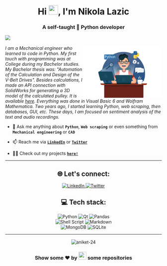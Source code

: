 <h1 align="center">Hi <img src="https://imgur.com/CTPzCrS.gif" height=30px width=30px>, I'm Nikola Lazic</h1> 

<h3 align="center">A self-taught 🐍 Python developer</h3>

<p align="left"> <img src="https://visitcount.itsvg.in/api?id=nikola-lazic&icon=0&color=0"></p>

<img src="img/python-image.png" height=50% width=50% align="right">

<p><i>I am a Mechanical engineer who learned to code in Python. My first touch with programming was at College during my Bachelor studies. My Bachelor thesis was: "Automation of the Calculation and Design of the V-Belt Drives". Besides calculations, I made an API connection with SolidWorks for generating a 3D model of the calculated pulley. It is available <a href="https://github.com/nikola-lazic/Visual-Basic-6-V-Belt-Drive-Calculator-and-3D-model-Generator">here</a>. Everything was done in Visual Basic 6 and Wolfram Mathematica. Two years ago, I started learning Python, web scraping, then databases, GUI, etc. These days, I am focused on sentiment analysis of the text and audio recordings.</i></p>

- 💬 Ask me anything about **<code>Python</code>**, **<code>Web scraping</code>** or even something from **<code>Mechanical engineering</code>** or **<code>CAD</code>**

- 📫 Reach me via **<code><a href="https://www.linkedin.com/in/nikolalazich/">LinkedIn</a></code>** or **<code><a href="https://twitter.com/nikola_lazich">Twitter</a></code>**

- 👨‍💻 Check out my projects **<code>[here!](https://github.com/nikola-lazic?tab=repositories)</code>**

<hr>
<h2 align="center">🌐 Let's connect:</h2>
<p align="center">
<a href="https://www.linkedin.com/in/nikolalazich/">
  <img src="https://img.shields.io/badge/LinkedIn-%230077B5.svg?logo=linkedin&logoColor=white" alt="LinkedIn">
</a>
<a href="https://twitter.com/nikola_lazich">
  <img src="https://img.shields.io/badge/Twitter-%231DA1F2.svg?logo=Twitter&logoColor=white" alt="Twitter">
</a>
</p>


<h2 align="center">💻 Tech stack:</h2>
<p align="center">
<img src="https://img.shields.io/badge/python-3670A0?style=for-the-badge&logo=python&logoColor=ffdd54" alt="Python">
<img src="https://img.shields.io/badge/Qt-%23217346.svg?style=for-the-badge&logo=Qt&logoColor=white" alt="Qt">
<img src="https://img.shields.io/badge/pandas-%23150458.svg?style=for-the-badge&logo=pandas&logoColor=white" alt="Pandas">
</br>
<img src="https://img.shields.io/badge/shell_script-%23121011.svg?style=for-the-badge&logo=gnu-bash&logoColor=white" alt="Shell Script">
<img src="https://img.shields.io/badge/markdown-%23000000.svg?style=for-the-badge&logo=markdown&logoColor=white" alt="Markdown">
</br>
<img src="https://img.shields.io/badge/MongoDB-%234ea94b.svg?style=for-the-badge&logo=mongodb&logoColor=white" alt="MongoDB">
<img src="https://img.shields.io/badge/sqlite-%2307405e.svg?style=for-the-badge&logo=sqlite&logoColor=white" alt="SQLite">

</p>

<hr>
<p align="center"><img align="center" src="https://github-readme-stats.vercel.app/api/top-langs/?username=nikola-lazic&theme=default&hide_border=false&include_all_commits=false&count_private=true&layout=compact" alt="aniket-24" /></p>

<h3 align="center">Show some ❤ by <img src="https://imgur.com/o7ncZFp.jpg" height=25px width=25px> some repositories</h3>

